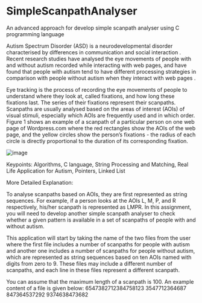 # SimpleScanpathAnalyser
An advanced approach for develop  simple scanpath analyser using C programming language

Autism Spectrum Disorder (ASD) is a neurodevelopmental disorder characterised by differences in communication and social interaction . Recent research studies have analysed the eye movements of people with and without autism recorded while interacting with web pages, and have found that people with autism tend to have different processing strategies in comparison with people without autism when they interact with web pages .

Eye tracking is the process of recording the eye movements of people to understand where they look at, called fixations, and how long these fixations last. The series of their fixations represent their scanpaths. Scanpaths are usually analysed based on the areas of interest (AOIs) of visual stimuli, especially which AOIs are frequently used and in which order. Figure 1 shows an example of a scanpath of a particular person on one web page of Wordpress.com where the red rectangles show the AOIs of the web page, and the yellow circles show the person’s fixations - the radius of each circle is directly proportional to the duration of its corresponding fixation.

![image](https://user-images.githubusercontent.com/90095338/220294960-4eea897b-08b6-4c2f-accf-2003dd1cfc39.png)


Keypoints: Algorithms, C language,  String Processing and Matching, Real Life Application for Autism, Pointers, Linked List





More Detailed Explanation:

To analyse scanpaths based on AOIs, they are first represented as string sequences. For example, if a person looks at the AOIs L, M, P, and R respectively, his/her scanpath is represented as LMPR. In this assignment, you will need to develop another simple scanpath analyser to check whether a given pattern is available in a set of scanpaths of people with and without autism.

This application will start by taking the name of the two files from the user where the first file includes a number of scanpaths for people with autism and another one includes a number of scanpaths for people without autism, which are represented as string sequences based on ten AOIs named with digits from zero to 9. These files may include a different number of scanpaths, and each line in these files represent a different scanpath.

You can assume that the maximum length of a scanpath is 100. An example content of a file is given below:
6547382712384758123
3547712364687
847364537292
9374638473682


